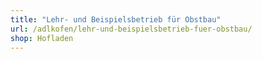 ```yaml
---
title: "Lehr- und Beispielsbetrieb für Obstbau"
url: /adlkofen/lehr-und-beispielsbetrieb-fuer-obstbau/
shop: Hofladen
---
```

